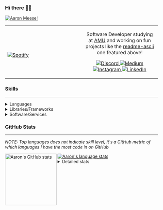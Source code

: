 ### Hi there 👋🏻
[![Aaron Meese!](https://user-images.githubusercontent.com/17814535/88975338-a2aabf00-d27f-11ea-963f-8a19608716b4.png)](https://github.com/ajmeese7/readme-ascii "README ASCII")

<!-- Modified from project here: https://github.com/novatorem/novatorem -->
<table width="100%"> 
  <tr>
  <td width="50%">
      
&nbsp; <br> [![Spotify](https://ajmeese7.vercel.app/api/spotify)](https://open.spotify.com/user/ajmeese)

  </td>
  <td width="50%">

<p align="center">
Software Developer studying at <a href="https://www.amu.apus.edu/">AMU</a> and working on fun 
projects like the <a href="https://github.com/ajmeese7/readme-ascii">readme-ascii</a> one featured above!
</p>
<p align="center">
  <a href="https://discord.gg/PxRTQg3">
    <img src="https://img.shields.io/badge/discord-ajmeese7%234835-369?style=flat-square&logo=discord&logoColor=white&color=purple" alt="Discord" title="Discord">
  </a>
  <a href="https://link.aaronmeese.com/medium">
    <img src="https://img.shields.io/badge/medium-ajmeese7-1DB954?style=flat-square&logo=medium&logoColor=white" alt="Medium" title="Medium">
  </a>
  <br />
  <a href="https://link.aaronmeese.com/instagram">
    <img src="https://img.shields.io/badge/instagram-ajmeese7-1DB954?style=flat-square&logo=instagram&logoColor=white&color=c13584" alt="Instagram" title="Instagram">
  </a>
  <a href="https://link.aaronmeese.com/linkedin">
    <img src="https://img.shields.io/badge/linkedIn-aaronmeese-1DB954?style=flat-square&logo=linkedin&logoColor=white&color=blue" alt="LinkedIn" title="LinkedIn">
  </a>
</p>
  </td>
  </table>

[//]: <> (The `&nbsp;` is to have Aphelion take up more space)

### Skills ###
----
<details>
<summary>Languages</summary>

+ JavaScript
+ HTML
+ CSS
    + [README ASCII](https://github.com/ajmeese7/readme-ascii)
+ PHP
    + [Coupon Booked](https://github.com/ajmeese7/coupon-booked)
    + [Steam Summary](https://github.com/ajmeese7/steam-summary)
+ Java
    + [BRCC Java](https://github.com/ajmeese7/brcc-java)
    + [Euler Problems](https://github.com/ajmeese7/euler-problems)

</details>
<details>
<summary>Libraries/Frameworks</summary>

+ NodeJS
    + [Snapchat Share](https://github.com/ajmeese7/snapchat-share)
    + [FRC Spreadsheets](https://github.com/ajmeese7/frc-spreadsheets)
+ Cordova
    + [Coupon Booked](https://github.com/ajmeese7/coupon-booked)
+ jQuery
+ Discord.js
    + [Spambot](https://github.com/ajmeese7/spambot)
    + [Automatic Reactions](https://github.com/ajmeese7/automatic-reactions)
    + [Multiple Reactions](https://github.com/ajmeese7/multiple-reactions)
    + [Galley Calls](https://github.com/ajmeese7/galley-calls)
    + [Tatsu Toolbox](https://github.com/ajmeese7/tatsu-toolbox)
+ Puppeteer
    + [README ASCII](https://github.com/ajmeese7/readme-ascii)
    + [Dynamic Page Retrieval](https://github.com/ajmeese7/dynamic-page-retrieval)
+ Nightmare.js
    + [Steam Queue Clicker](https://github.com/ajmeese7/steam-queue-clicker)
    + [Repbot](https://github.com/ajmeese7/repbot)
+ Express
    + [Galley Calls](https://github.com/ajmeese7/galley-calls)
+ pdf-lib
+ async

</details>
<details>
<summary>Software/Services</summary>

+ Wallpaper Engine
    + [Random Wallpaper](https://github.com/ajmeese7/random-wallpaper)
    + [Image of the Day](https://github.com/ajmeese7/image-of-the-day)
+ phpMyAdmin
+ cPanel
+ Cloudinary
+ Firefox Extensions
    + [Chess Next Move](https://github.com/ajmeese7/chess-next-move)
    + [Gmail Label Organizer](https://github.com/ajmeese7/gmail-label-organizer)
+ Google Analytics
+ Heroku
+ Nexmo
    + [Coupon Booked](https://github.com/ajmeese7/coupon-booked)
+ Twilio
    + [Galley Calls](https://github.com/ajmeese7/galley-calls)
+ Sonix
    + [Galley Calls](https://github.com/ajmeese7/galley-calls)
+ Auth0
+ OneSignal

</details>
<!--
<details>
<summary>Soft Skills</summary>
+ English/Grammar
+ SEO
    <!-- + TODO: Add my site examples after I finish improving them --
</details>
-->

### GitHub Stats ###
----
*NOTE: Top languages does not indicate skill level, it's a GitHub metric of which languages I have the most code in on GitHub*

<a href="https://profile-summary-for-github.com/user/ajmeese7">
  <img align="left" height="170px" src="https://github-readme-stats.vercel.app/api?username=ajmeese7&show_icons=true&line_height=27&count_private=true&include_all_commits=true" alt="Aaron's GitHub stats"/>
  <img src="https://github-readme-stats.vercel.app/api/top-langs/?username=ajmeese7&hide_langs_below=5&layout=compact" alt="Aaron's language stats"/>
</a>

<details>
<summary>Detailed stats</summary>

### :zap: Recent Activity
<!--START_SECTION:activity-->
1. ❗️ Opened issue [#1](https://github.com//ajmeese7/chess-next-move/issues/1) in [ajmeese7/chess-next-move](https://github.com//ajmeese7/chess-next-move)
2. ❗️ Opened issue [#1](https://github.com//ajmeese7/customizable-clock/issues/1) in [ajmeese7/customizable-clock](https://github.com//ajmeese7/customizable-clock)
3. ❗️ Opened issue [#1](https://github.com//ajmeese7/photo-gallery/issues/1) in [ajmeese7/photo-gallery](https://github.com//ajmeese7/photo-gallery)
4. ❗️ Closed issue [#1](https://github.com//ajmeese7/name-list/issues/1) in [ajmeese7/name-list](https://github.com//ajmeese7/name-list)
5. ❗️ Opened issue [#1](https://github.com//ajmeese7/name-list/issues/1) in [ajmeese7/name-list](https://github.com//ajmeese7/name-list)
<!--END_SECTION:activity-->

### 🧐 Waka Stats
<!--START_SECTION:waka-->
**🐱 My Github Data** 

> 🏆 700 Contributions in the Year 2020
 > 
> 📦 49.0 kB Used in Github's Storage 
 > 
> 💼 Opted to Hire
 > 
> 📜 37 Public Repositories
 > 
> 🔑 13 Private Repositories 

**I'm an Early 🐤** 

```text
🌞 Morning    251 commits    ████████░░░░░░░░░░░░░░░░░   32.47% 
🌆 Daytime    347 commits    ███████████░░░░░░░░░░░░░░   44.89% 
🌃 Evening    169 commits    █████░░░░░░░░░░░░░░░░░░░░   21.86% 
🌙 Night      6 commits      ░░░░░░░░░░░░░░░░░░░░░░░░░   0.78%

```
📅 **I'm Most Productive on Saturday** 

```text
Monday       89 commits     ███░░░░░░░░░░░░░░░░░░░░░░   11.51% 
Tuesday      90 commits     ███░░░░░░░░░░░░░░░░░░░░░░   11.64% 
Wednesday    79 commits     ██░░░░░░░░░░░░░░░░░░░░░░░   10.22% 
Thursday     92 commits     ███░░░░░░░░░░░░░░░░░░░░░░   11.9% 
Friday       113 commits    ███░░░░░░░░░░░░░░░░░░░░░░   14.62% 
Saturday     156 commits    █████░░░░░░░░░░░░░░░░░░░░   20.18% 
Sunday       154 commits    █████░░░░░░░░░░░░░░░░░░░░   19.92%

```


📊 **This Week I Spent My Time On** 

```text
⌚︎ Time Zone: America/Chicago

💬 Programming Languages: 
JavaScript               6 hrs 25 mins       ████████░░░░░░░░░░░░░░░░░   32.45% 
JSX                      5 hrs 30 mins       ███████░░░░░░░░░░░░░░░░░░   27.82% 
Markdown                 3 hrs 27 mins       ████░░░░░░░░░░░░░░░░░░░░░   17.41% 
JSON                     2 hrs 12 mins       ██░░░░░░░░░░░░░░░░░░░░░░░   11.12% 
HTML                     1 hr 29 mins        ██░░░░░░░░░░░░░░░░░░░░░░░   7.5%

🐱‍💻 Projects: 
aaronmeese.com           8 hrs               ██████████░░░░░░░░░░░░░░░   40.43% 
tatsu-toolbox            4 hrs 51 mins       ██████░░░░░░░░░░░░░░░░░░░   24.54% 
home                     1 hr 40 mins        ██░░░░░░░░░░░░░░░░░░░░░░░   8.49% 
aaronmeese.dev           1 hr                █░░░░░░░░░░░░░░░░░░░░░░░░   5.1% 
text-to-emoji            59 mins             █░░░░░░░░░░░░░░░░░░░░░░░░   5.03%

```

**I Mostly Code in JavaScript** 

```text
JavaScript               24 repos            ██████████████░░░░░░░░░░░   57.14% 
HTML                     6 repos             ███░░░░░░░░░░░░░░░░░░░░░░   14.29% 
Java                     4 repos             ██░░░░░░░░░░░░░░░░░░░░░░░   9.52% 
CSS                      3 repos             █░░░░░░░░░░░░░░░░░░░░░░░░   7.14% 
Python                   2 repos             █░░░░░░░░░░░░░░░░░░░░░░░░   4.76%

```



<!--END_SECTION:waka-->
</details>
